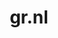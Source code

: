 ---
layout: post
title:  "gr.nl"
internal_url:  "/dutchgov/gr.nl.html"
subdomains_count: 4
all_subdomains_count: 7
urls_count: 2
ssl_rank: 100
http_rank: 75
url_link: /data/gr.nl/urls.txt
all_subdomains_link: /data/gr.nl/all_subdomains.txt
subdomains_link: /data/gr.nl/subdomains.txt
categories: dutchgov
---